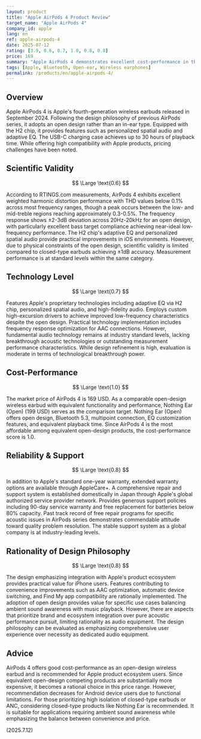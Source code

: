 ```yaml
---
layout: product
title: "Apple AirPods 4 Product Review"
target_name: "Apple AirPods 4"
company_id: apple
lang: en
ref: apple-airpods-4
date: 2025-07-12
rating: [3.9, 0.6, 0.7, 1.0, 0.8, 0.8]
price: 169
summary: "Apple AirPods 4 demonstrates excellent cost-performance in the open-design market and offers superior convenience within the Apple ecosystem"
tags: [Apple, Bluetooth, Open-ear, Wireless earphones]
permalink: /products/en/apple-airpods-4/
---
```

## Overview

Apple AirPods 4 is Apple's fourth-generation wireless earbuds released in September 2024. Following the design philosophy of previous AirPods series, it adopts an open design rather than an in-ear type. Equipped with the H2 chip, it provides features such as personalized spatial audio and adaptive EQ. The USB-C charging case achieves up to 30 hours of playback time. While offering high compatibility with Apple products, pricing challenges have been noted.

## Scientific Validity

$$ \Large \text{0.6} $$

According to RTINGS.com measurements, AirPods 4 exhibits excellent weighted harmonic distortion performance with THD values below 0.1% across most frequency ranges, though a peak occurs between the low- and mid-treble regions reaching approximately 0.3-0.5%. The frequency response shows ±2-3dB deviation across 20Hz-20kHz for an open design, with particularly excellent bass target compliance achieving near-ideal low-frequency performance. The H2 chip's adaptive EQ and personalized spatial audio provide practical improvements in iOS environments. However, due to physical constraints of the open design, scientific validity is limited compared to closed-type earbuds achieving ±1dB accuracy. Measurement performance is at standard levels within the same category.

## Technology Level

$$ \Large \text{0.7} $$

Features Apple's proprietary technologies including adaptive EQ via H2 chip, personalized spatial audio, and high-fidelity audio. Employs custom high-excursion drivers to achieve improved low-frequency characteristics despite the open design. Practical technology implementation includes frequency response optimization for AAC connections. However, fundamental audio technology remains at industry standard levels, lacking breakthrough acoustic technologies or outstanding measurement performance characteristics. While design refinement is high, evaluation is moderate in terms of technological breakthrough power.

## Cost-Performance

$$ \Large \text{1.0} $$

The market price of AirPods 4 is 169 USD. As a comparable open-design wireless earbud with equivalent functionality and performance, Nothing Ear (Open) (199 USD) serves as the comparison target. Nothing Ear (Open) offers open design, Bluetooth 5.3, multipoint connection, EQ customization features, and equivalent playback time. Since AirPods 4 is the most affordable among equivalent open-design products, the cost-performance score is 1.0.

## Reliability & Support

$$ \Large \text{0.8} $$

In addition to Apple's standard one-year warranty, extended warranty options are available through AppleCare+. A comprehensive repair and support system is established domestically in Japan through Apple's global authorized service provider network. Provides generous support policies including 90-day service warranty and free replacement for batteries below 80% capacity. Past track record of free repair programs for specific acoustic issues in AirPods series demonstrates commendable attitude toward quality problem resolution. The stable support system as a global company is at industry-leading levels.

## Rationality of Design Philosophy

$$ \Large \text{0.8} $$

The design emphasizing integration with Apple's product ecosystem provides practical value for iPhone users. Features contributing to convenience improvements such as AAC optimization, automatic device switching, and Find My app compatibility are rationally implemented. The adoption of open design provides value for specific use cases balancing ambient sound awareness with music playback. However, there are aspects that prioritize brand and ecosystem integration over pure acoustic performance pursuit, limiting rationality as audio equipment. The design philosophy can be evaluated as emphasizing comprehensive user experience over necessity as dedicated audio equipment.

## Advice

AirPods 4 offers good cost-performance as an open-design wireless earbud and is recommended for Apple product ecosystem users. Since equivalent open-design competing products are substantially more expensive, it becomes a rational choice in this price range. However, recommendation decreases for Android device users due to functional limitations. For those prioritizing high isolation of closed-type earbuds or ANC, considering closed-type products like Nothing Ear is recommended. It is suitable for applications requiring ambient sound awareness while emphasizing the balance between convenience and price.

(2025.7.12)
